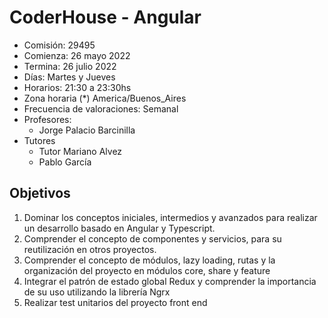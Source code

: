 # CoderHouse - Angular

- Comisión: 29495
- Comienza: 26 mayo 2022
- Termina: 26 julio 2022
- Días: Martes y Jueves
- Horarios: 21:30 a 23:30hs
- Zona horaria (*) America/Buenos_Aires
- Frecuencia de valoraciones: Semanal
- Profesores: 
  - Jorge Palacio Barcinilla
- Tutores
  - Tutor Mariano Alvez
  - Pablo García

## Objetivos
1) Dominar los conceptos iniciales, intermedios y avanzados para realizar un desarrollo basado en Angular y Typescript.
2) Comprender el concepto de componentes y servicios, para su reutilización en otros proyectos.
3) Comprender el concepto de módulos, lazy loading, rutas y la organización del proyecto en módulos core, share y feature
4) Integrar el patrón de estado global Redux y comprender la importancia de su uso utilizando la librería Ngrx
5) Realizar test unitarios del proyecto front end
